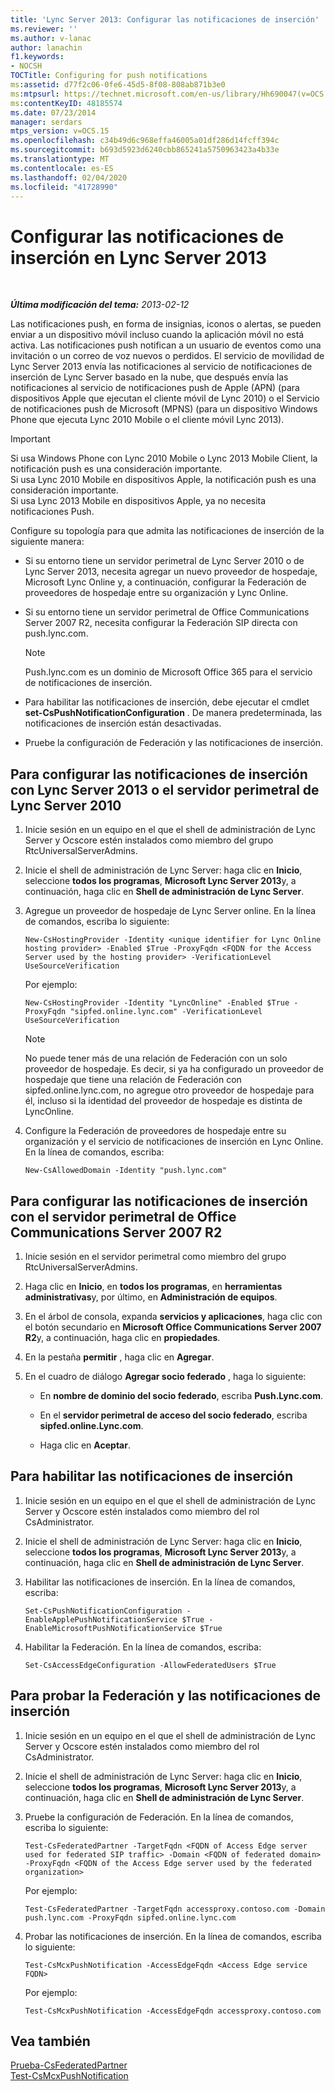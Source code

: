 ```yaml
---
title: 'Lync Server 2013: Configurar las notificaciones de inserción'
ms.reviewer: ''
ms.author: v-lanac
author: lanachin
f1.keywords:
- NOCSH
TOCTitle: Configuring for push notifications
ms:assetid: d77f2c06-0fe6-45d5-8f08-808ab871b3e0
ms:mtpsurl: https://technet.microsoft.com/en-us/library/Hh690047(v=OCS.15)
ms:contentKeyID: 48185574
ms.date: 07/23/2014
manager: serdars
mtps_version: v=OCS.15
ms.openlocfilehash: c34b49d6c968effa46005a01df286d14fcff394c
ms.sourcegitcommit: b693d5923d6240cbb865241a5750963423a4b33e
ms.translationtype: MT
ms.contentlocale: es-ES
ms.lasthandoff: 02/04/2020
ms.locfileid: "41728990"
---
```

<div data-xmlns="http://www.w3.org/1999/xhtml">

<div class="topic" data-xmlns="http://www.w3.org/1999/xhtml" data-msxsl="urn:schemas-microsoft-com:xslt" data-cs="http://msdn.microsoft.com/en-us/">

<div data-asp="http://msdn2.microsoft.com/asp">

# <a name="configuring-for-push-notifications-in-lync-server-2013"></a>Configurar las notificaciones de inserción en Lync Server 2013

</div>

<div id="mainSection">

<div id="mainBody">

<span> </span>

_**Última modificación del tema:** 2013-02-12_

Las notificaciones push, en forma de insignias, iconos o alertas, se pueden enviar a un dispositivo móvil incluso cuando la aplicación móvil no está activa. Las notificaciones push notifican a un usuario de eventos como una invitación o un correo de voz nuevos o perdidos. El servicio de movilidad de Lync Server 2013 envía las notificaciones al servicio de notificaciones de inserción de Lync Server basado en la nube, que después envía las notificaciones al servicio de notificaciones push de Apple (APN) (para dispositivos Apple que ejecutan el cliente móvil de Lync 2010) o el Servicio de notificaciones push de Microsoft (MPNS) (para un dispositivo Windows Phone que ejecuta Lync 2010 Mobile o el cliente móvil Lync 2013).

<div>


> [!IMPORTANT]  
> Si usa Windows Phone con Lync 2010 Mobile o Lync 2013 Mobile Client, la notificación push es una consideración importante.<BR>Si usa Lync 2010 Mobile en dispositivos Apple, la notificación push es una consideración importante.<BR>Si usa Lync 2013 Mobile en dispositivos Apple, ya no necesita notificaciones Push.



</div>

Configure su topología para que admita las notificaciones de inserción de la siguiente manera:

  - Si su entorno tiene un servidor perimetral de Lync Server 2010 o de Lync Server 2013, necesita agregar un nuevo proveedor de hospedaje, Microsoft Lync Online y, a continuación, configurar la Federación de proveedores de hospedaje entre su organización y Lync Online.

  - Si su entorno tiene un servidor perimetral de Office Communications Server 2007 R2, necesita configurar la Federación SIP directa con push.lync.com.
    
    <div>
    

    > [!NOTE]  
    > Push.lync.com es un dominio de Microsoft Office 365 para el servicio de notificaciones de inserción.

    
    </div>

  - Para habilitar las notificaciones de inserción, debe ejecutar el cmdlet **set-CsPushNotificationConfiguration** . De manera predeterminada, las notificaciones de inserción están desactivadas.

  - Pruebe la configuración de Federación y las notificaciones de inserción.

<div>

## <a name="to-configure-for-push-notifications-with-lync-server-2013-or-lync-server-2010edge-server"></a>Para configurar las notificaciones de inserción con Lync Server 2013 o el servidor perimetral de Lync Server 2010

1.  Inicie sesión en un equipo en el que el shell de administración de Lync Server y Ocscore estén instalados como miembro del grupo RtcUniversalServerAdmins.

2.  Inicie el shell de administración de Lync Server: haga clic en **Inicio**, seleccione **todos los programas**, **Microsoft Lync Server 2013**y, a continuación, haga clic en **Shell de administración de Lync Server**.

3.  Agregue un proveedor de hospedaje de Lync Server online. En la línea de comandos, escriba lo siguiente:
    
        New-CsHostingProvider -Identity <unique identifier for Lync Online hosting provider> -Enabled $True -ProxyFqdn <FQDN for the Access Server used by the hosting provider> -VerificationLevel UseSourceVerification
    
    Por ejemplo:
    
        New-CsHostingProvider -Identity "LyncOnline" -Enabled $True -ProxyFqdn "sipfed.online.lync.com" -VerificationLevel UseSourceVerification
    
    <div>
    

    > [!NOTE]  
    > No puede tener más de una relación de Federación con un solo proveedor de hospedaje. Es decir, si ya ha configurado un proveedor de hospedaje que tiene una relación de Federación con sipfed.online.lync.com, no agregue otro proveedor de hospedaje para él, incluso si la identidad del proveedor de hospedaje es distinta de LyncOnline.

    
    </div>

4.  Configure la Federación de proveedores de hospedaje entre su organización y el servicio de notificaciones de inserción en Lync Online. En la línea de comandos, escriba:
    
        New-CsAllowedDomain -Identity "push.lync.com"

</div>

<div>

## <a name="to-configure-for-push-notifications-with-office-communications-server-2007-r2edge-server"></a>Para configurar las notificaciones de inserción con el servidor perimetral de Office Communications Server 2007 R2

1.  Inicie sesión en el servidor perimetral como miembro del grupo RtcUniversalServerAdmins.

2.  Haga clic en **Inicio**, en **todos los programas**, en **herramientas administrativas**y, por último, en **Administración de equipos**.

3.  En el árbol de consola, expanda **servicios y aplicaciones**, haga clic con el botón secundario en **Microsoft Office Communications Server 2007 R2**y, a continuación, haga clic en **propiedades**.

4.  En la pestaña **permitir** , haga clic en **Agregar**.

5.  En el cuadro de diálogo **Agregar socio federado** , haga lo siguiente:
    
      - En **nombre de dominio del socio federado**, escriba **Push.Lync.com**.
    
      - En el **servidor perimetral de acceso del socio federado**, escriba **sipfed.online.Lync.com**.
    
      - Haga clic en **Aceptar**.

</div>

<div>

## <a name="to-enable-push-notifications"></a>Para habilitar las notificaciones de inserción

1.  Inicie sesión en un equipo en el que el shell de administración de Lync Server y Ocscore estén instalados como miembro del rol CsAdministrator.

2.  Inicie el shell de administración de Lync Server: haga clic en **Inicio**, seleccione **todos los programas**, **Microsoft Lync Server 2013**y, a continuación, haga clic en **Shell de administración de Lync Server**.

3.  Habilitar las notificaciones de inserción. En la línea de comandos, escriba:
    
        Set-CsPushNotificationConfiguration -EnableApplePushNotificationService $True -EnableMicrosoftPushNotificationService $True

4.  Habilitar la Federación. En la línea de comandos, escriba:
    
        Set-CsAccessEdgeConfiguration -AllowFederatedUsers $True

</div>

<div>

## <a name="to-test-federation-and-push-notifications"></a>Para probar la Federación y las notificaciones de inserción

1.  Inicie sesión en un equipo en el que el shell de administración de Lync Server y Ocscore estén instalados como miembro del rol CsAdministrator.

2.  Inicie el shell de administración de Lync Server: haga clic en **Inicio**, seleccione **todos los programas**, **Microsoft Lync Server 2013**y, a continuación, haga clic en **Shell de administración de Lync Server**.

3.  Pruebe la configuración de Federación. En la línea de comandos, escriba lo siguiente:
    
        Test-CsFederatedPartner -TargetFqdn <FQDN of Access Edge server used for federated SIP traffic> -Domain <FQDN of federated domain> -ProxyFqdn <FQDN of the Access Edge server used by the federated organization>
    
    Por ejemplo:
    
        Test-CsFederatedPartner -TargetFqdn accessproxy.contoso.com -Domain push.lync.com -ProxyFqdn sipfed.online.lync.com

4.  Probar las notificaciones de inserción. En la línea de comandos, escriba lo siguiente:
    
        Test-CsMcxPushNotification -AccessEdgeFqdn <Access Edge service FQDN>
    
    Por ejemplo:
    
        Test-CsMcxPushNotification -AccessEdgeFqdn accessproxy.contoso.com

</div>

<div>

## <a name="see-also"></a>Vea también


[Prueba-CsFederatedPartner](https://docs.microsoft.com/powershell/module/skype/Test-CsFederatedPartner)  
[Test-CsMcxPushNotification](https://docs.microsoft.com/powershell/module/skype/Test-CsMcxPushNotification)  
  

</div>

</div>

<span> </span>

</div>

</div>

</div>

